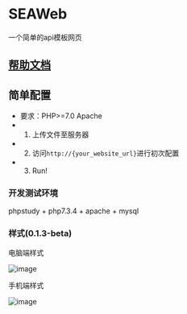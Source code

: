 # SEAWeb
一个简单的api模板网页

## [帮助文档](https://molanp.github.io/SEAWeb_docs/)

## 简单配置

- 要求：PHP>=7.0 Apache
- 1. 上传文件至服务器
- 2. 访问`http://{your_website_url}`进行初次配置
- 3. Run!

### 开发测试环境

phpstudy + php7.3.4 + apache + mysql

### 样式(0.1.3-beta)

电脑端样式

![image](https://github.com/molanp/SEAWeb/assets/104612722/e353df31-9321-41b2-9d29-a41e4f79fa00)

手机端样式

![image](https://github.com/molanp/SEAWeb/assets/104612722/5b191209-5550-43a7-9fef-407dbafd1008)